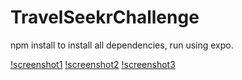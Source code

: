 # TravelSeekrChallenge

npm install to install all dependencies, run using expo.

[!screenshot1](https://github.com/nikitasheremet/travelSeekrChallenge/blob/master/screenshots/screenshot-1.png)
[!screenshot2]()
[!screenshot3]()
